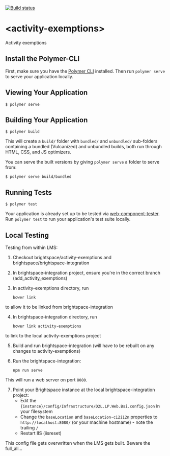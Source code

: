 [![Build status][ci-image]][ci-url]

# \<activity-exemptions\>

Activity exemptions

## Install the Polymer-CLI

First, make sure you have the [Polymer CLI](https://www.npmjs.com/package/polymer-cli) installed. Then run `polymer serve` to serve your application locally.

## Viewing Your Application

```
$ polymer serve
```

## Building Your Application

```
$ polymer build
```

This will create a `build/` folder with `bundled/` and `unbundled/` sub-folders
containing a bundled (Vulcanized) and unbundled builds, both run through HTML,
CSS, and JS optimizers.

You can serve the built versions by giving `polymer serve` a folder to serve
from:

```
$ polymer serve build/bundled
```

## Running Tests

```
$ polymer test
```

Your application is already set up to be tested via [web-component-tester](https://github.com/Polymer/web-component-tester). Run `polymer test` to run your application's test suite locally.

## Local Testing

Testing from within LMS:

1. Checkout brightspace/activity-exemptions and brightspace/brightspace-integration

2. In brightspace-integration project, ensure you're in the correct branch (add_activity_exemptions)

3. In activity-exemptions directory, run
	```shell
	bower link
	```
to allow it to be linked from brightspace-integration

4. In brightspace-integration directory, run
	```shell
	bower link activity-exemptions
	```
to link to the local activity-exemptions project

5. Build and run brightspace-integration (will have to be rebuilt on any changes to activity-exemptions)

6. Run the brightspace-integration:
    ```shell
    npm run serve
    ```

This will run a web server on port `8080`.

7. Point your Brightspace instance at the local brightspace-integration project:
    - Edit the `{instance}/config/Infrastructure/D2L.LP.Web.Bsi.config.json` in your filesystem
    - Change the `baseLocation` and `baseLocation-c12i12n` properties to `http://localhost:8080/` (or your machine hostname) - note the trailing `/`
    - Restart IIS (iisreset)

This config file gets overwritten when the LMS gets built.  Beware the full_all...


[ci-url]: https://travis-ci.org/Brightspace/d2l-activity-exemptions
[ci-image]: https://img.shields.io/travis/Brightspace/d2l-activity-exemptions.svg
